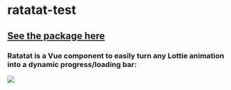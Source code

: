 # ratatat-test

## [See the package here](https://github.com/battleaxedotco/ratatat)

### Ratatat is a Vue component to easily turn any Lottie animation into a dynamic progress/loading bar:

![](https://thumbs.gfycat.com/FearfulDimBuck-size_restricted.gif)
